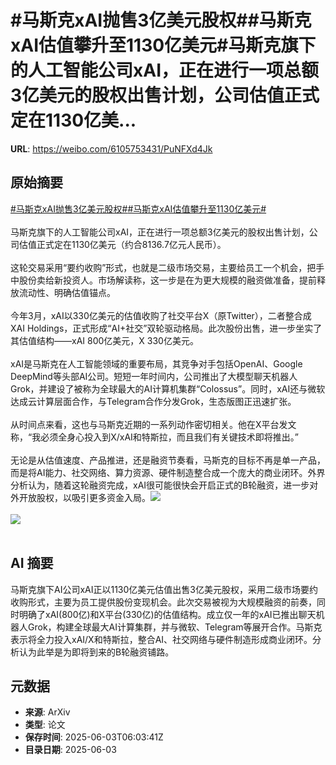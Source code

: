 # #马斯克xAI抛售3亿美元股权##马斯克xAI估值攀升至1130亿美元#马斯克旗下的人工智能公司xAI，正在进行一项总额3亿美元的股权出售计划，公司估值正式定在1130亿美...

**URL**: https://weibo.com/6105753431/PuNFXd4Jk

## 原始摘要

<a href="https://m.weibo.cn/search?containerid=231522type%3D1%26t%3D10%26q%3D%23%E9%A9%AC%E6%96%AF%E5%85%8BxAI%E6%8A%9B%E5%94%AE3%E4%BA%BF%E7%BE%8E%E5%85%83%E8%82%A1%E6%9D%83%23&amp;extparam=%23%E9%A9%AC%E6%96%AF%E5%85%8BxAI%E6%8A%9B%E5%94%AE3%E4%BA%BF%E7%BE%8E%E5%85%83%E8%82%A1%E6%9D%83%23" data-hide=""><span class="surl-text">#马斯克xAI抛售3亿美元股权#</span></a><a href="https://m.weibo.cn/search?containerid=231522type%3D1%26t%3D10%26q%3D%23%E9%A9%AC%E6%96%AF%E5%85%8BxAI%E4%BC%B0%E5%80%BC%E6%94%80%E5%8D%87%E8%87%B31130%E4%BA%BF%E7%BE%8E%E5%85%83%23&amp;extparam=%23%E9%A9%AC%E6%96%AF%E5%85%8BxAI%E4%BC%B0%E5%80%BC%E6%94%80%E5%8D%87%E8%87%B31130%E4%BA%BF%E7%BE%8E%E5%85%83%23" data-hide=""><span class="surl-text">#马斯克xAI估值攀升至1130亿美元#</span></a><br><br>马斯克旗下的人工智能公司xAI，正在进行一项总额3亿美元的股权出售计划，公司估值正式定在1130亿美元（约合8136.7亿元人民币）。<br><br>这轮交易采用“要约收购”形式，也就是二级市场交易，主要给员工一个机会，把手中股份卖给新投资人。市场解读称，这一步是在为更大规模的融资做准备，提前释放流动性、明确估值锚点。<br><br>今年3月，xAI以330亿美元的估值收购了社交平台X（原Twitter），二者整合成XAI Holdings，正式形成“AI+社交”双轮驱动格局。此次股份出售，进一步坐实了其估值结构——xAI 800亿美元，X 330亿美元。<br><br>xAI是马斯克在人工智能领域的重要布局，其竞争对手包括OpenAI、Google DeepMind等头部AI公司。短短一年时间内，公司推出了大模型聊天机器人Grok，并建设了被称为全球最大的AI计算机集群“Colossus”。同时，xAI还与微软达成云计算层面合作，与Telegram合作分发Grok，生态版图正迅速扩张。<br><br>从时间点来看，这也与马斯克近期的一系列动作密切相关。他在X平台发文称，“我必须全身心投入到X/xAI和特斯拉，而且我们有关键技术即将推出。”<br><br>无论是从估值速度、产品推进，还是融资节奏看，马斯克的目标不再是单一产品，而是将AI能力、社交网络、算力资源、硬件制造整合成一个庞大的商业闭环。外界分析认为，随着这轮融资完成，xAI很可能很快会开启正式的B轮融资，进一步对外开放股权，以吸引更多资金入局。<img style="" src="https://tvax3.sinaimg.cn/large/006Fd7o3gy1i21ysyllj1j30jg0ayjwf.jpg" referrerpolicy="no-referrer"><br><br><img style="" src="https://tvax2.sinaimg.cn/large/006Fd7o3gy1i21yszuzckj30xc0k0wl6.jpg" referrerpolicy="no-referrer"><br><br>

## AI 摘要

马斯克旗下AI公司xAI正以1130亿美元估值出售3亿美元股权，采用二级市场要约收购形式，主要为员工提供股份变现机会。此次交易被视为大规模融资的前奏，同时明确了xAI(800亿)和X平台(330亿)的估值结构。成立仅一年的xAI已推出聊天机器人Grok，构建全球最大AI计算集群，并与微软、Telegram等展开合作。马斯克表示将全力投入xAI/X和特斯拉，整合AI、社交网络与硬件制造形成商业闭环。分析认为此举是为即将到来的B轮融资铺路。

## 元数据

- **来源**: ArXiv
- **类型**: 论文
- **保存时间**: 2025-06-03T06:03:41Z
- **目录日期**: 2025-06-03
